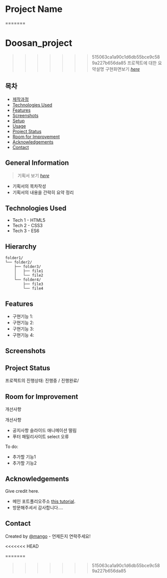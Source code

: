 # Project Name
=======
# Doosan_project
>>>>>>> 515063ca1a90c1d6db55bce9c589a227b656da85
> 프로젝트에 대한 요약설명
> 구현화면보기 [_here_](https://cswwe.github.io/Doosan_project/)


## 목차
* [제작과정](#general-information)
* [Technologies Used](#technologies-used)
* [Features](#features)
* [Screenshots](#screenshots)
* [Setup](#setup)
* [Usage](#usage)
* [Project Status](#project-status)
* [Room for Improvement](#room-for-improvement)
* [Acknowledgements](#acknowledgements)
* [Contact](#contact)
<!-- * [License](#license) -->


## General Information
> 기획서 보기 [_here_](https://github.com/cswwe/Doosan_project/blob/main/%EB%91%90%EC%82%B0%20%EA%B8%B0%ED%9A%8D%EC%84%9C.pdf)
- 기획서의 목차작성
- 기획서의 내용을 간락히 요약 정리

## Technologies Used
<!-- 사용한 기술환경 (언어와 버전을 작성) -->
- Tech 1 - HTML5
- Tech 2 - CSS3
- Tech 3 - ES6


## Hierarchy
<!-- 가능할 경우 html 구조를 트리구조로 표현 -->
```text
folder1/
└── folder2/
    ├── folder3/
    │   ├── file1
    │   └── file2
    └── folder4/
        ├── file3
        └── file4
```

## Features
- 구현기능 1:
- 구현기능 2:
- 구현기능 3:
- 구현기능 4:


## Screenshots
<!-- ![구현화면스크린샷](./img/screenshot.png) -->
<!-- If you have screenshots you'd like to share, include them here. -->


## Project Status
프로젝트의 진행상태: 진행중 / 진행완료/ 


## Room for Improvement
개선사항

개선사항
- 공지사항 슬라이드 애니메이션 떨림
- 푸터 패밀리사이트 select 오류

To do:
- 추가할 기능1
- 추가할 기능2


## Acknowledgements
Give credit here.
- 메인 포트폴리오주소 [this tutorial](https://cswwe.github.io/Doosan_project/).
- 방문해주셔서 감사합니다....


## Contact
Created by [@mango](frontendcsw@gmail.com) - 언제든지 연락주세요!


<!-- Optional -->
<!-- ## License -->
<!-- This project is open source and available under the [... License](). -->

<<<<<<< HEAD
<!-- You don't have to include all sections - just the one's relevant to your project -->
=======
<!-- You don't have to include all sections - just the one's relevant to your project -->
>>>>>>> 515063ca1a90c1d6db55bce9c589a227b656da85
